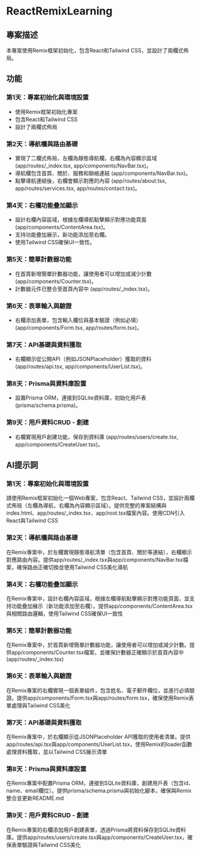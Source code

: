 # ReactRemixLearning

## 專案描述

本專案使用Remix框架初始化，包含React和Tailwind CSS，並設計了兩欄式佈局。

## 功能

### 第1天：專案初始化與環境設置

- 使用Remix框架初始化專案
- 包含React和Tailwind CSS
- 設計了兩欄式佈局

### 第2天：導航欄與路由基礎

- 實現了二欄式佈局，左欄為靜態導航欄，右欄為內容顯示區域 (app/routes/_index.tsx, app/components/NavBar.tsx)。
- 導航欄包含首頁、關於、服務和聯絡連結 (app/components/NavBar.tsx)。
- 點擊導航連結後，右欄會顯示對應的內容 (app/routes/about.tsx, app/routes/services.tsx, app/routes/contact.tsx)。

### 第4天：右欄功能疊加顯示

- 設計右欄內容區域，根據左欄導航點擊顯示對應功能頁面 (app/components/ContentArea.tsx)。
- 支持功能疊加展示，新功能添加至右欄。
- 使用Tailwind CSS確保UI一致性。

### 第5天：簡單計數器功能

- 在首頁新增簡單計數器功能，讓使用者可以增加或減少計數 (app/components/Counter.tsx)。
- 計數器元件已整合至首頁內容中 (app/routes/_index.tsx)。

### 第6天：表單輸入與驗證

- 右欄添加表單，包含輸入欄位與基本驗證（例如必填） (app/components/Form.tsx, app/routes/form.tsx)。

### 第7天：API基礎與資料獲取

- 右欄顯示從公開API（例如JSONPlaceholder）獲取的資料 (app/routes/api.tsx, app/components/UserList.tsx)。

### 第8天：Prisma與資料庫設置

- 設置Prisma ORM，連接到SQLite資料庫，初始化用戶表 (prisma/schema.prisma)。

### 第9天：用戶資料CRUD - 創建

- 右欄實現用戶創建功能，保存到資料庫 (app/routes/users/create.tsx, app/components/CreateUser.tsx)。
## AI提示詞

### 第1天：專案初始化與環境設置

請使用Remix框架初始化一個Web專案，包含React、Tailwind CSS，並設計兩欄式佈局（左欄為導航，右欄為內容顯示區域）。提供完整的專案結構與index.html、app/routes/_index.tsx、app/root.tsx檔案內容。使用CDN引入React與Tailwind CSS

### 第2天：導航欄與路由基礎

在Remix專案中，於左欄實現靜態導航清單（包含首頁、關於等連結），右欄顯示對應路由內容。提供app/routes/_index.tsx與app/components/NavBar.tsx檔案，確保路由正確切換並使用Tailwind CSS美化導航

### 第4天：右欄功能疊加顯示

在Remix專案中，設計右欄內容區域，根據左欄導航點擊顯示對應功能頁面，並支持功能疊加展示（新功能添加至右欄）。提供app/components/ContentArea.tsx與相關路由邏輯，使用Tailwind CSS確保UI一致性

### 第5天：簡單計數器功能

在Remix專案中，於首頁新增簡單計數器功能，讓使用者可以增加或減少計數。提供app/components/Counter.tsx檔案，並確保計數器正確顯示於首頁內容中 (app/routes/_index.tsx)

### 第6天：表單輸入與驗證

在Remix專案的右欄實現一個表單組件，包含姓名、電子郵件欄位，並進行必填驗證。提供app/components/Form.tsx與app/routes/form.tsx，確保使用Remix表單處理與Tailwind CSS美化

### 第7天：API基礎與資料獲取

在Remix專案中，於右欄顯示從JSONPlaceholder API獲取的使用者清單。提供app/routes/api.tsx與app/components/UserList.tsx，使用Remix的loader函數處理資料獲取，並以Tailwind CSS展示清單

### 第8天：Prisma與資料庫設置

在Remix專案中配置Prisma ORM，連接到SQLite資料庫，創建用戶表（包含id、name、email欄位）。提供prisma/schema.prisma與初始化腳本，確保與Remix整合並更新README.md

### 第9天：用戶資料CRUD - 創建

在Remix專案的右欄添加用戶創建表單，透過Prisma將資料保存到SQLite資料庫。提供app/routes/users/create.tsx與app/components/CreateUser.tsx，確保表單驗證與Tailwind CSS美化

